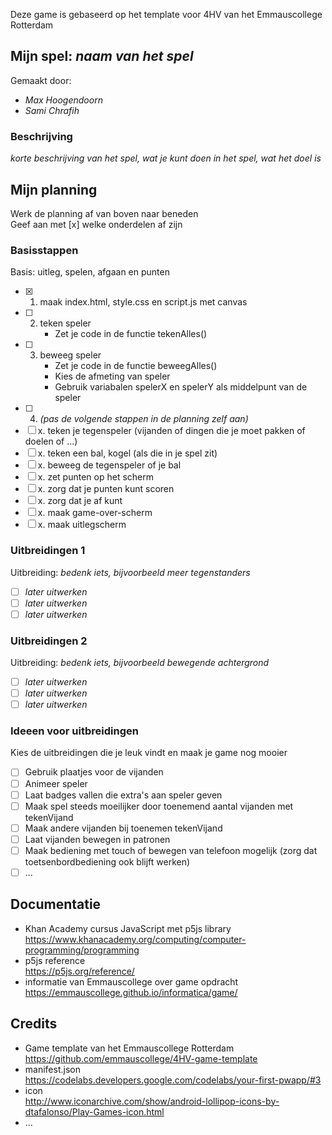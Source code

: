 Deze game is gebaseerd op het template voor 4HV van het Emmauscollege Rotterdam

## Mijn spel: *naam van het spel*
Gemaakt door:
- *Max Hoogendoorn*
- *Sami Chrafih*

### Beschrijving
*korte beschrijving van het spel, wat je kunt doen in het spel, wat het doel is*

## Mijn planning
Werk de planning af van boven naar beneden<br>
Geef aan met [x] welke onderdelen af zijn

### Basisstappen
Basis: uitleg, spelen, afgaan en punten
- [x] 1. maak index.html, style.css en script.js met canvas
- [ ] 2. teken speler
        - Zet je code in de functie tekenAlles()
- [ ] 3. beweeg speler
        - Zet je code in de functie beweegAlles()
        - Kies de afmeting van speler
        - Gebruik variabalen spelerX en spelerY als middelpunt van de speler
- [ ] 4. *(pas de volgende stappen in de planning zelf aan)*
- [ ] x. teken je tegenspeler (vijanden of dingen die je moet pakken of doelen of ...)
- [ ] x. teken een bal, kogel (als die in je spel zit)
- [ ] x. beweeg de tegenspeler of je bal
- [ ] x. zet punten op het scherm 
- [ ] x. zorg dat je punten kunt scoren
- [ ] x. zorg dat je af kunt
- [ ] x. maak game-over-scherm
- [ ] x. maak uitlegscherm

### Uitbreidingen 1
Uitbreiding: *bedenk iets, bijvoorbeeld meer tegenstanders*
- [ ] *later uitwerken*
- [ ] *later uitwerken*
- [ ] *later uitwerken*

### Uitbreidingen 2
Uitbreiding: *bedenk iets, bijvoorbeeld bewegende achtergrond*
- [ ] *later uitwerken*
- [ ] *later uitwerken*
- [ ] *later uitwerken*

### Ideeen voor uitbreidingen
Kies de uitbreidingen die je leuk vindt en maak je game nog mooier
- [ ] Gebruik plaatjes voor de vijanden
- [ ] Animeer speler
- [ ] Laat badges vallen die extra's aan speler geven
- [ ] Maak spel steeds moeilijker door toenemend aantal vijanden met tekenVijand
- [ ] Maak andere vijanden bij toenemen tekenVijand
- [ ] Laat vijanden bewegen in patronen
- [ ] Maak bediening met touch of bewegen van telefoon mogelijk (zorg dat toetsenbordbediening ook blijft werken)
- [ ] ...

## Documentatie
- Khan Academy cursus JavaScript met p5js library <br>
https://www.khanacademy.org/computing/computer-programming/programming
- p5js reference <br>
https://p5js.org/reference/
- informatie van Emmauscollege over game opdracht <br>
https://emmauscollege.github.io/informatica/game/

## Credits
- Game template van het Emmauscollege Rotterdam <br>
        https://github.com/emmauscollege/4HV-game-template
- manifest.json <br>
        https://codelabs.developers.google.com/codelabs/your-first-pwapp/#3
- icon <br>
        http://www.iconarchive.com/show/android-lollipop-icons-by-dtafalonso/Play-Games-icon.html
- ...
